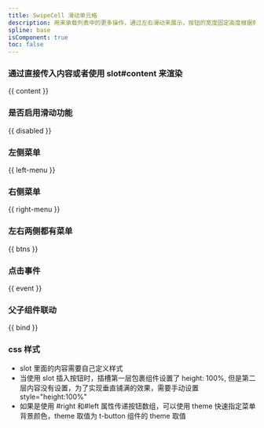 ```yaml
---
title: SwipeCell 滑动单元格
description: 用来承载列表中的更多操作，通过左右滑动来展示，按钮的宽度固定高度根据列表高度而变化。
spline: base
isComponent: true
toc: false
---
```


### 通过直接传入内容或者使用 slot#content 来渲染

{{ content }}

### 是否启用滑动功能

{{ disabled }}

### 左侧菜单

{{ left-menu }}

### 右侧菜单

{{ right-menu }}

### 左右两侧都有菜单

{{ btns }}

### 点击事件

{{ event }}

### 父子组件联动

{{ bind }}

### css 样式

- slot 里面的内容需要自己定义样式
- 当使用 slot 插入按钮时，插槽第一层包裹组件设置了 height: 100%, 但是第二层内容没有设置，为了实现垂直铺满的效果，需要手动设置 style="height:100%"
- 如果是使用 #right 和#left 属性传递按钮数组，可以使用 theme 快速指定菜单背景颜色，theme 取值为 t-button 组件的 theme 取值
